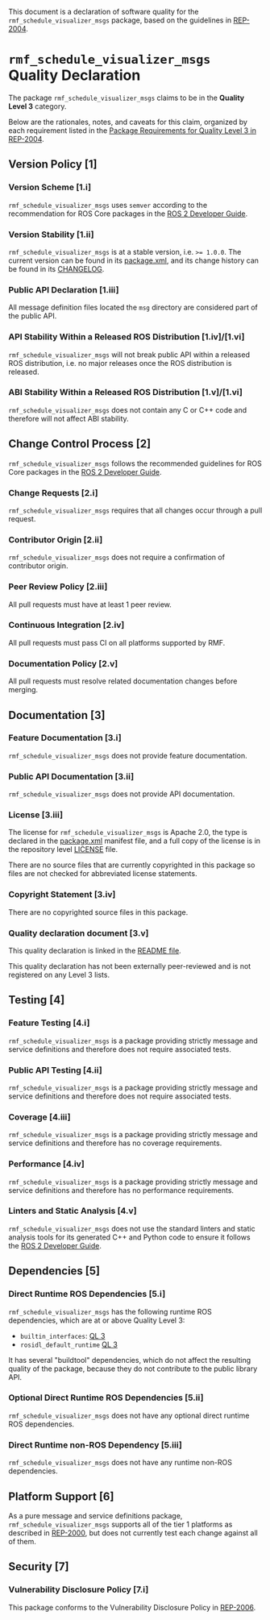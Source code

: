 This document is a declaration of software quality for the `rmf_schedule_visualizer_msgs` package, based on the guidelines in [REP-2004](https://www.ros.org/reps/rep-2004.html).

# `rmf_schedule_visualizer_msgs` Quality Declaration

The package `rmf_schedule_visualizer_msgs` claims to be in the **Quality Level 3** category.

Below are the rationales, notes, and caveats for this claim, organized by each requirement listed in the [Package Requirements for Quality Level 3 in REP-2004](https://www.ros.org/reps/rep-2004.html).

## Version Policy [1]

### Version Scheme [1.i]

`rmf_schedule_visualizer_msgs` uses `semver` according to the recommendation for ROS Core packages in the [ROS 2 Developer Guide](https://index.ros.org/doc/ros2/Contributing/Developer-Guide/#versioning).

### Version Stability [1.ii]

`rmf_schedule_visualizer_msgs` is at a stable version, i.e. `>= 1.0.0`.
The current version can be found in its [package.xml](package.xml), and its change history can be found in its [CHANGELOG](CHANGELOG.rst).

### Public API Declaration [1.iii]

All message definition files located the `msg` directory are considered part of the public API.

### API Stability Within a Released ROS Distribution [1.iv]/[1.vi]

`rmf_schedule_visualizer_msgs` will not break public API within a released ROS distribution, i.e. no major releases once the ROS distribution is released.

### ABI Stability Within a Released ROS Distribution [1.v]/[1.vi]

`rmf_schedule_visualizer_msgs` does not contain any C or C++ code and therefore will not affect ABI stability.

## Change Control Process [2]

`rmf_schedule_visualizer_msgs` follows the recommended guidelines for ROS Core packages in the [ROS 2 Developer Guide](https://index.ros.org/doc/ros2/Contributing/Developer-Guide/#package-requirements).

### Change Requests [2.i]

`rmf_schedule_visualizer_msgs` requires that all changes occur through a pull request.

### Contributor Origin [2.ii]

`rmf_schedule_visualizer_msgs` does not require a confirmation of contributor origin.

### Peer Review Policy [2.iii]

All pull requests must have at least 1 peer review.

### Continuous Integration [2.iv]

All pull requests must pass CI on all platforms supported by RMF.

### Documentation Policy [2.v]

All pull requests must resolve related documentation changes before merging.

## Documentation [3]

### Feature Documentation [3.i]

`rmf_schedule_visualizer_msgs` does not provide feature documentation.

### Public API Documentation [3.ii]

`rmf_schedule_visualizer_msgs` does not provide API documentation.

### License [3.iii]

The license for `rmf_schedule_visualizer_msgs` is Apache 2.0, the type is declared in the [package.xml](package.xml) manifest file, and a full copy of the license is in the repository level [LICENSE](../LICENSE) file.

There are no source files that are currently copyrighted in this package so files are not checked for abbreviated license statements.

### Copyright Statement [3.iv]

There are no copyrighted source files in this package.

### Quality declaration document [3.v]

This quality declaration is linked in the [README file](README.md).

This quality declaration has not been externally peer-reviewed and is not registered on any Level 3 lists.

## Testing [4]

### Feature Testing [4.i]

`rmf_schedule_visualizer_msgs` is a package providing strictly message and service definitions and therefore does not require associated tests.

### Public API Testing [4.ii]

`rmf_schedule_visualizer_msgs` is a package providing strictly message and service definitions and therefore does not require associated tests.

### Coverage [4.iii]

`rmf_schedule_visualizer_msgs` is a package providing strictly message and service definitions and therefore has no coverage requirements.

### Performance [4.iv]

`rmf_schedule_visualizer_msgs` is a package providing strictly message and service definitions and therefore has no performance requirements.

### Linters and Static Analysis [4.v]

`rmf_schedule_visualizer_msgs` does not use the standard linters and static analysis tools for its generated C++ and Python code to ensure it follows the [ROS 2 Developer Guide](https://index.ros.org/doc/ros2/Contributing/Developer-Guide/#linters).

## Dependencies [5]

### Direct Runtime ROS Dependencies [5.i]

`rmf_schedule_visualizer_msgs` has the following runtime ROS dependencies, which are at or above Quality Level 3:
* `builtin_interfaces`: [QL 3](https://github.com/ros2/rcl_interfaces/tree/master/builtin_interfaces/QUALITY_DECLARATION.md)
* `rosidl_default_runtime` [QL 3](https://github.com/ros2/rosidl_defaults/tree/master/rosidl_default_runtime/QUALITY_DECLARATION.md)

It has several "buildtool" dependencies, which do not affect the resulting quality of the package, because they do not contribute to the public library API.

### Optional Direct Runtime ROS Dependencies [5.ii]

`rmf_schedule_visualizer_msgs` does not have any optional direct runtime ROS dependencies.

### Direct Runtime non-ROS Dependency [5.iii]

`rmf_schedule_visualizer_msgs` does not have any runtime non-ROS dependencies.

## Platform Support [6]

As a pure message and service definitions package, `rmf_schedule_visualizer_msgs` supports all of the tier 1 platforms as described in [REP-2000](https://www.ros.org/reps/rep-2000.html#support-tiers), but does not currently test each change against all of them.

## Security [7]

### Vulnerability Disclosure Policy [7.i]

This package conforms to the Vulnerability Disclosure Policy in [REP-2006](https://www.ros.org/reps/rep-2006.html).
